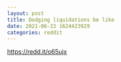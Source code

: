 ```yaml
--- 
layout: post 
title: Dodging liquidations be like 
date: 2021-06-22 1624423929 
categories: reddit 
--- 
```

https://redd.it/o65ujx
